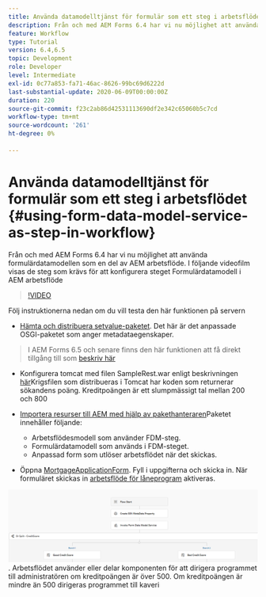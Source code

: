 ```yaml
---
title: Använda datamodelltjänst för formulär som ett steg i arbetsflödet
description: Från och med AEM Forms 6.4 har vi nu möjlighet att använda formulärdatamodellen som en del av AEM arbetsflöde. I följande videofilm visas stegen som behövs för att konfigurera steget för formulärdatamodell i AEM arbetsflöde.
feature: Workflow
type: Tutorial
version: 6.4,6.5
topic: Development
role: Developer
level: Intermediate
exl-id: 0c77a853-fa71-46ac-8626-99bc69d6222d
last-substantial-update: 2020-06-09T00:00:00Z
duration: 220
source-git-commit: f23c2ab86d42531113690df2e342c65060b5c7cd
workflow-type: tm+mt
source-wordcount: '261'
ht-degree: 0%

---
```


# Använda datamodelltjänst för formulär som ett steg i arbetsflödet {#using-form-data-model-service-as-step-in-workflow}

Från och med AEM Forms 6.4 har vi nu möjlighet att använda formulärdatamodellen som en del av AEM arbetsflöde. I följande videofilm visas de steg som krävs för att konfigurera steget Formulärdatamodell i AEM arbetsflöde


>[!VIDEO](https://video.tv.adobe.com/v/21719?quality=12&learn=on)

Följ instruktionerna nedan om du vill testa den här funktionen på servern
* [Hämta och distribuera setvalue-paketet](/help/forms/assets/common-osgi-bundles/SetValueApp.core-1.0-SNAPSHOT.jar). Det här är det anpassade OSGI-paketet som anger metadataegenskaper.
>I AEM Forms 6.5 och senare finns den här funktionen att få direkt tillgång till som [beskriv här](form-data-model-service-as-step-in-aem65-workflow-video-use.md)

* Konfigurera tomcat med filen SampleRest.war enligt beskrivningen [här](https://experienceleague.adobe.com/docs/experience-manager-learn/forms/ic-print-channel-tutorial/introduction.html)Krigsfilen som distribueras i Tomcat har koden som returnerar sökandens poäng. Kreditpoängen är ett slumpmässigt tal mellan 200 och 800

* [Importera resurser till AEM med hjälp av pakethanteraren](assets/invoke-fdm-as-service-step.zip)Paketet innehåller följande:

   * Arbetsflödesmodell som använder FDM-steg.
   * Formulärdatamodell som används i FDM-steget.
   * Anpassad form som utlöser arbetsflödet när det skickas.
* Öppna [MortgageApplicationForm](http://localhost:4502/content/dam/formsanddocuments/loanapplication/jcr:content?wcmmode=disabled). Fyll i uppgifterna och skicka in. När formuläret skickas in [arbetsflöde för låneprogram](http://http://localhost:4502/editor.html/conf/global/settings/workflow/models/LoanApplication2.html) aktiveras.

![ arbetsflöde ](assets/fdm-as-service-step-workflow.PNG).
Arbetsflödet använder eller delar komponenten för att dirigera programmet till administratören om kreditpoängen är över 500. Om kreditpoängen är mindre än 500 dirigeras programmet till kaveri
